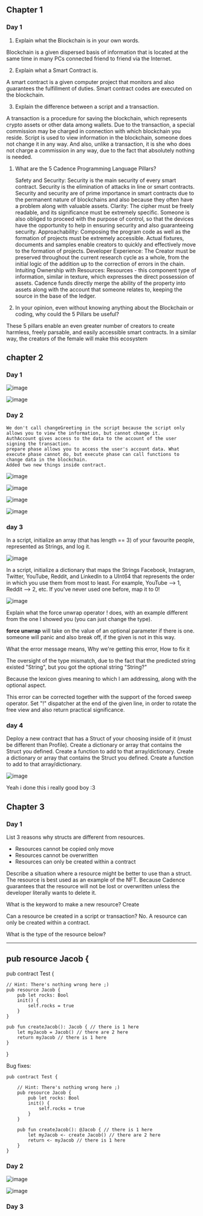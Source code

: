 ## Chapter 1
### Day 1

1. Explain what the Blockchain is in your own words.

Blockchain is a given dispersed basis of information that is located at the same time in many PCs connected friend to friend via the Internet.


2. Explain what a Smart Contract is. 


A smart contract is a given computer project that monitors and also guarantees the fulfillment of duties. Smart contract codes are executed on the blockchain.

3. Explain the difference between a script and a transaction. 

A transaction is a procedure for saving the blockchain, which represents crypto assets or other data among wallets. Due to the transaction, a special commission may be charged in connection with which blockchain you reside. Script is used to view information in the blockchain, someone does not change it in any way. And also, unlike a transaction, it is she who does not charge a commission in any way, due to the fact that absolutely nothing is needed.


1. What are the 5 Cadence Programming Language Pillars?

    Safety and Security: Security is the main security of every smart contract. Security is the elimination of attacks in line or smart contracts. Security and security are of prime importance in smart contracts due to the permanent nature of blockchains and also because they often have a problem along with valuable assets.
    Clarity: The cipher must be freely readable, and its significance must be extremely specific. Someone is also obliged to proceed with the purpose of control, so that the devices have the opportunity to help in ensuring security and also guaranteeing security.
    Approachability: Composing the program code as well as the formation of projects must be extremely accessible. Actual fixtures, documents and samples enable creators to quickly and effectively move to the formation of projects.
    Developer Experience: The Creator must be preserved throughout the current research cycle as a whole, from the initial logic of the addition up to the correction of errors in the chain.
    Intuiting Ownership with Resources: Resources - this component type of information, similar in texture, which expresses the direct possession of assets. Cadence funds directly merge the ability of the property into assets along with the account that someone relates to, keeping the source in the base of the ledger.

2. In your opinion, even without knowing anything about the Blockchain or coding, why could the 5 Pillars be useful? 

These 5 pillars enable an even greater number of creators to create harmless, freely parsable, and easily accessible smart contracts. In a similar way, the creators of the female will make this ecosystem

## chapter 2

### Day 1

![image](https://user-images.githubusercontent.com/106602127/174445815-1e4cc663-4cdc-40aa-b3b9-f0b2fd127fed.png)

![image](https://user-images.githubusercontent.com/106602127/174445843-2836cbc8-587e-4cc3-b7c8-a8bbcb7b139e.png)

### Day 2

    We don't call changeGreeting in the script because the script only allows you to view the information, but cannot change it.
    AuthAccount gives access to the data to the account of the user signing the transaction.
    prepare phase allows you to access the user's account data. What execute phase cannot do, but execute phase can call functions to change data in the blockchain.
    Added two new things inside contract.
    
    
![image](https://user-images.githubusercontent.com/106602127/174445886-dbb1fcfd-6e80-4449-b14c-524a1fb84678.png)


![image](https://user-images.githubusercontent.com/106602127/174445908-0c2e6ed4-6199-43c5-855c-f44bd20691b4.png)

![image](https://user-images.githubusercontent.com/106602127/174445931-562e845e-314d-4357-9877-b38be09aa4cb.png)

![image](https://user-images.githubusercontent.com/106602127/174445943-7ffa460e-4b32-4c73-be59-490ab2e4e913.png)

### day 3

In a script, initialize an array (that has length == 3) of your favourite people, represented as Strings, and log it.

![image](https://user-images.githubusercontent.com/106602127/174447502-70bbb030-4cf1-426d-a1ef-67276a2850dc.png)


In a script, initialize a dictionary that maps the Strings Facebook, Instagram, Twitter, YouTube, Reddit, and LinkedIn to a UInt64 that represents the order in which you use them from most to least. For example, YouTube --> 1, Reddit --> 2, etc. If you've never used one before, map it to 0!

![image](https://user-images.githubusercontent.com/106602127/174447535-d41d6f3e-774f-4002-8cee-6b6fb8a7cbc2.png)


Explain what the force unwrap operator ! does, with an example different from the one I showed you (you can just change the type).


**force unwrap** will take on the value of an optional parameter if there is one. someone will panic and also break off, if the given is not in this way.

What the error message means, Why we're getting this error, How to fix it

The oversight of the type mismatch, due to the fact that the predicted string existed "String", but you got the optional string "String?"

Because the lexicon gives meaning to which I am addressing, along with the optional aspect.

This error can be corrected together with the support of the forced sweep operator. Set "!" dispatcher at the end of the given line, in order to rotate the free view and also return practical significance.


### day 4
Deploy a new contract that has a Struct of your choosing inside of it (must be different than Profile). Create a dictionary or array that contains the Struct you defined. Create a function to add to that array/dictionary. Create a dictionary or array that contains the Struct you defined. Create a function to add to that array/dictionary.

![image](https://user-images.githubusercontent.com/106602127/174448531-f217471e-b880-4baa-9241-987b71de3458.png)

Yeah i done this i really good boy :3

## Chapter 3

### Day 1

List 3 reasons why structs are different from resources.


   - Resources cannot be copied only move
   - Resources cannot be overwritten
   - Resources can only be created within a contract




Describe a situation where a resource might be better to use than a struct. The resource is best used as an example of the NFT. Because Cadence guarantees that the resource will not be lost or overwritten unless the developer literally wants to delete it.

What is the keyword to make a new resource? Create

Can a resource be created in a script or transaction? No. A resource can only be created within a contract.

What is the type of the resource below?


-----------------
 pub resource Jacob {
-----------------


pub contract Test {

 	// Hint: There's nothing wrong here ;)
 	pub resource Jacob {
 		pub let rocks: Bool
 		init() {
 			self.rocks = true
 		}
 	}

 	pub fun createJacob(): Jacob { // there is 1 here
 		let myJacob = Jacob() // there are 2 here
 		return myJacob // there is 1 here
 	}
 }
 
 
 
 Bug fixes:

	pub contract Test {

		// Hint: There's nothing wrong here ;)
		pub resource Jacob {
			pub let rocks: Bool
			init() {
				self.rocks = true
			}
		}

		pub fun createJacob(): @Jacob { // there is 1 here
			let myJacob <- create Jacob() // there are 2 here
			return <- myJacob // there is 1 here
		}
	}



### Day 2

![image](https://user-images.githubusercontent.com/106602127/174448722-79d67852-47c8-424a-a6ce-12323d8143ef.png)


![image](https://user-images.githubusercontent.com/106602127/174448729-be5814ac-5371-43fd-acae-1e35c2687b54.png)

### Day 3




